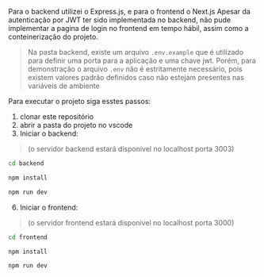 Para o backend utilizei o Express.js, e para o frontend o Next.js
Apesar da autenticação por JWT ter sido implementada no backend, não pude implementar a pagina de login no frontend em tempo hábil, assim como a conteinerização do projeto.

> Na pasta backend, existe um arquivo ```.env.example``` que é utilizado para definir uma porta para a aplicação e uma chave jwt. Porém, para demonstração o arquivo ```.env``` não é estritamente necessário, pois existem valores padrão definidos caso não estejam presentes nas variáveis de ambiente

Para executar o projeto siga esstes passos:

1. clonar este repositório
3. abrir a pasta do projeto no vscode
4. Iniciar o backend:
  > (o servidor backend estará disponivel no localhost porta 3003)
```bash
cd backend

npm install

npm run dev
```

6. Iniciar o frontend:
 > (o servidor frontend estará disponivel no localhost porta 3000)
```bash
cd frontend

npm install

npm run dev
```
